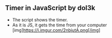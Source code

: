 ## Timer in JavaScript by dol3k
* The script shows the timer.
* As it is JS, it gets the time from your computer
[img]https://i.imgur.com/2nbjutA.png[/img]
